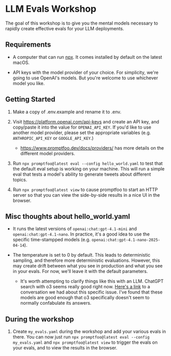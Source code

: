 # LLM Evals Workshop

The goal of this workshop is to give you the mental models necessary to rapidly create effective evals for your LLM deployments.

## Requirements

- A computer that can run [npx](https://docs.npmjs.com/cli/v11/commands/npx). It comes installed by default on the latest macOS.

- API keys with the model provider of your choice. For simplicity, we're going to use OpenAI's models. But you're welcome to use whichever model you like.

## Getting Started

1. Make a copy of .env.example and rename it to .env.

2. Visit https://platform.openai.com/api-keys and create an API key, and copy/paste it into the value for `OPENAI_API_KEY`. If you'd like to use another model provider, please set the appropriate variables (e.g. `ANTHROPIC_API_KEY` or `GOOGLE_API_KEY`.)

   - https://www.promptfoo.dev/docs/providers/ has more details on the different model providers.

3. Run `npx promptfoo@latest eval --config hello_world.yaml` to test that the default eval setup is working on your machine. This will run a simple eval that tests a model's ability to generate tweets about different topics.

4. Run `npx promptfoo@latest view` to cause promptfoo to start an HTTP server so that you can view the side-by-side results in a nice UI in the browser.

## Misc thoughts about hello_world.yaml

- It runs the latest versions of `openai:chat:gpt-4.1-mini` and `openai:chat:gpt-4.1-nano`. In practice, it's a good idea to use the specific time-stampped models (e.g. `openai:chat:gpt-4.1-nano-2025-04-14`).

- The temperature is set to 0 by default. This leads to deterministic sampling, and therefore more deterministic evaluations. However, this may create drift between what you see in production and what you see in your evals. For now, we'll leave it with the default parameters.
  - It's worth attempting to clarify things like this with an LLM. ChatGPT search with o3 seems really good right now. [Here's a link](https://chatgpt.com/share/6807f878-e380-8006-9d83-f710ccb647b7) to a conversation we had about this specific issue. I've found that these models are good enough that o3 specifically doesn't seem to normally confabulate its answers.

## During the workshop

1. Create `my_evals.yaml` during the workshop and add your various evals in there. You can now just run `npx promptfoo@latest eval --config my_evals.yaml` and `npx promptfoo@latest view` to trigger the evals on your evals, and to view the results in the browser.
